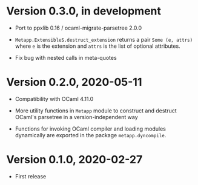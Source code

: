 # Version 0.3.0, in development

- Port to ppxlib 0.16 / ocaml-migrate-parsetree 2.0.0

- `Metapp.ExtensibleS.destruct_extension` returns a pair `Some (e, attrs)` where
  `e` is the extension and `attrs` is the list of optional attributes.

- Fix bug with nested calls in meta-quotes

# Version 0.2.0, 2020-05-11

- Compatibility with OCaml 4.11.0

- More utility functions in `Metapp` module to construct and destruct OCaml's
  parsetree in a version-independent way

- Functions for invoking OCaml compiler and loading modules dynamically are
  exported in the package `metapp.dyncompile`.

# Version 0.1.0, 2020-02-27

- First release
